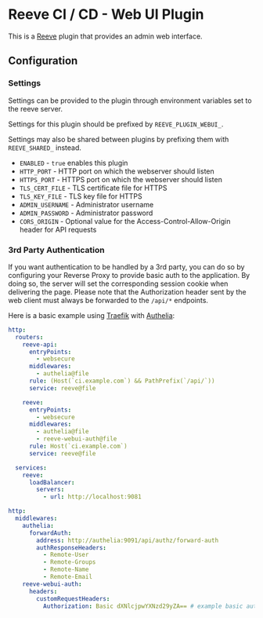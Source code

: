 # Reeve CI / CD - Web UI Plugin

This is a [Reeve](https://github.com/reeveci/reeve) plugin that provides an admin web interface.

## Configuration

### Settings

Settings can be provided to the plugin through environment variables set to the reeve server.

Settings for this plugin should be prefixed by `REEVE_PLUGIN_WEBUI_`.

Settings may also be shared between plugins by prefixing them with `REEVE_SHARED_` instead.

- `ENABLED` - `true` enables this plugin
- `HTTP_PORT` - HTTP port on which the webserver should listen
- `HTTPS_PORT` - HTTPS port on which the webserver should listen
- `TLS_CERT_FILE` - TLS certificate file for HTTPS
- `TLS_KEY_FILE` - TLS key file for HTTPS
- `ADMIN_USERNAME` - Administrator username
- `ADMIN_PASSWORD` - Administrator password
- `CORS_ORIGIN` - Optional value for the Access-Control-Allow-Origin header for API requests

### 3rd Party Authentication

If you want authentication to be handled by a 3rd party, you can do so by configuring your Reverse Proxy to provide basic auth to the application.
By doing so, the server will set the corresponding session cookie when delivering the page.
Please note that the Authorization header sent by the web client must always be forwarded to the `/api/*` endpoints.

Here is a basic example using [Traefik](https://traefik.io/traefik) with [Authelia](https://authelia.com):

```yaml
http:
  routers:
    reeve-api:
      entryPoints:
        - websecure
      middlewares:
        - authelia@file
      rule: (Host(`ci.example.com`) && PathPrefix(`/api/`))
      service: reeve@file

    reeve:
      entryPoints:
        - websecure
      middlewares:
        - authelia@file
        - reeve-webui-auth@file
      rule: Host(`ci.example.com`)
      service: reeve@file

  services:
    reeve:
      loadBalancer:
        servers:
          - url: http://localhost:9081

http:
  middlewares:
    authelia:
      forwardAuth:
        address: http://authelia:9091/api/authz/forward-auth
        authResponseHeaders:
          - Remote-User
          - Remote-Groups
          - Remote-Name
          - Remote-Email
    reeve-webui-auth:
      headers:
        customRequestHeaders:
          Authorization: Basic dXNlcjpwYXNzd29yZA== # example basic auth header (user:password) - DO NOT USE!!
```
